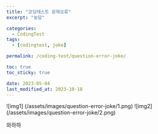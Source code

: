 ```yaml
---
title: "코딩테스트 문제오류"
excerpt: "농담"

categories:
  - CodingTest
tags:
  - [codingtest, joke]

permalink: /coding-test/question-error-joke/

toc: true
toc_sticky: true

date: 2023-05-04
last_modified_at: 2023-10-18
---
```


![img1] (/assets/images/question-error-joke/1.png)
![img2] (/assets/images/question-error-joke/2.png)

와하하
